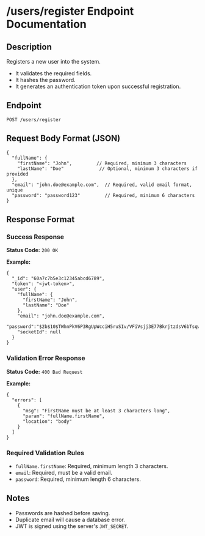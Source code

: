 # /users/register Endpoint Documentation

## Description

Registers a new user into the system.

- It validates the required fields.
- It hashes the password.
- It generates an authentication token upon successful registration.

## Endpoint

```
POST /users/register
```

## Request Body Format (JSON)

```
{
  "fullName": {
    "firstName": "John",         // Required, minimum 3 characters
    "lastName": "Doe"             // Optional, minimum 3 characters if provided
  },
  "email": "john.doe@example.com",  // Required, valid email format, unique
  "password": "password123"         // Required, minimum 6 characters
}
```

## Response Format

### Success Response

**Status Code:** `200 OK`

**Example:**

```
{
  "_id": "60a7c7b5e3c12345abcd6789",
  "token": "<jwt-token>",
  "user": {
    "fullName": {
      "firstName": "John",
      "lastName": "Doe"
    },
    "email": "john.doe@example.com",
    "password":"$2b$10$TWhnPkV6P3RgUpWcciH5ruSIv/VFiVsjj3E77BkrjtzdsV6bTsqwG"
    "socketId": null
  }
}
```

### Validation Error Response

**Status Code:** `400 Bad Request`

**Example:**

```
{
  "errors": [
    {
      "msg": "FirstName must be at least 3 characters long",
      "param": "fullName.firstName",
      "location": "body"
    }
  ]
}
```

### Required Validation Rules

- `fullName.firstName`: Required, minimum length 3 characters.
- `email`: Required, must be a valid email.
- `password`: Required, minimum length 6 characters.

## Notes

- Passwords are hashed before saving.
- Duplicate email will cause a database error.
- JWT is signed using the server's `JWT_SECRET`.
